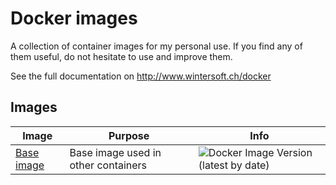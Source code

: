 # Docker images

A collection of container images for my personal use. If you find any of them
useful, do not hesitate to use and improve them.

See the full documentation on <http://www.wintersoft.ch/docker>

## Images

| Image                      | Purpose                             | Info |
| -------------------------- | ----------------------------------- | ---- |
| [Base image](docs/base.md) | Base image used in other containers |  ![Docker Image Version (latest by date)](https://img.shields.io/docker/v/thwint/alpine-base)    |
